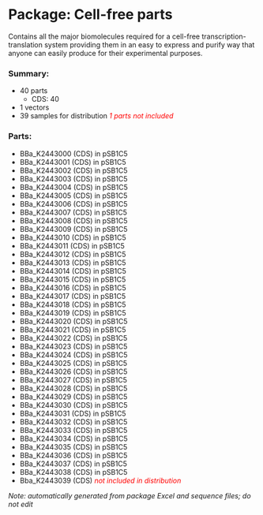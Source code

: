 # Package: Cell-free parts

Contains all the major biomolecules required for a cell-free transcription-translation system providing them in an easy to express and purify way that anyone can easily produce for their experimental purposes.

### Summary:

- 40 parts
    - CDS: 40
- 1 vectors
- 39 samples for distribution _<span style="color:red">1 parts not included</span>_

### Parts:

- BBa_K2443000 (CDS) in pSB1C5
- BBa_K2443001 (CDS) in pSB1C5
- BBa_K2443002 (CDS) in pSB1C5
- BBa_K2443003 (CDS) in pSB1C5
- BBa_K2443004 (CDS) in pSB1C5
- BBa_K2443005 (CDS) in pSB1C5
- BBa_K2443006 (CDS) in pSB1C5
- BBa_K2443007 (CDS) in pSB1C5
- BBa_K2443008 (CDS) in pSB1C5
- BBa_K2443009 (CDS) in pSB1C5
- BBa_K2443010 (CDS) in pSB1C5
- BBa_K2443011 (CDS) in pSB1C5
- BBa_K2443012 (CDS) in pSB1C5
- BBa_K2443013 (CDS) in pSB1C5
- BBa_K2443014 (CDS) in pSB1C5
- BBa_K2443015 (CDS) in pSB1C5
- BBa_K2443016 (CDS) in pSB1C5
- BBa_K2443017 (CDS) in pSB1C5
- BBa_K2443018 (CDS) in pSB1C5
- BBa_K2443019 (CDS) in pSB1C5
- BBa_K2443020 (CDS) in pSB1C5
- BBa_K2443021 (CDS) in pSB1C5
- BBa_K2443022 (CDS) in pSB1C5
- BBa_K2443023 (CDS) in pSB1C5
- BBa_K2443024 (CDS) in pSB1C5
- BBa_K2443025 (CDS) in pSB1C5
- BBa_K2443026 (CDS) in pSB1C5
- BBa_K2443027 (CDS) in pSB1C5
- BBa_K2443028 (CDS) in pSB1C5
- BBa_K2443029 (CDS) in pSB1C5
- BBa_K2443030 (CDS) in pSB1C5
- BBa_K2443031 (CDS) in pSB1C5
- BBa_K2443032 (CDS) in pSB1C5
- BBa_K2443033 (CDS) in pSB1C5
- BBa_K2443034 (CDS) in pSB1C5
- BBa_K2443035 (CDS) in pSB1C5
- BBa_K2443036 (CDS) in pSB1C5
- BBa_K2443037 (CDS) in pSB1C5
- BBa_K2443038 (CDS) in pSB1C5
- Bba_K2443039 (CDS) _<span style="color:red">not included in distribution</span>_

_Note: automatically generated from package Excel and sequence files; do not edit_
